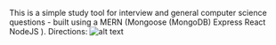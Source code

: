 This is a simple study tool for interview and general computer science questions - built using a MERN (Mongoose (MongoDB) Express React NodeJS ). 
Directions: 
![alt text](https://i.imgur.com/a2kdGhH.png)
